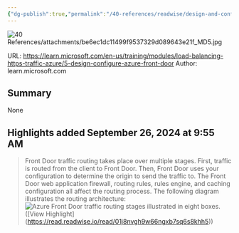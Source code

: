 ```yaml
---
{"dg-publish":true,"permalink":"/40-references/readwise/design-and-configure-azure-front-door-training-microsoft-learn/","tags":["rw/articles"]}
---
```


![40 References/attachments/be6ec1dc11499f9537329d089643e21f_MD5.jpg](/img/user/40%20References/attachments/be6ec1dc11499f9537329d089643e21f_MD5.jpg)
  
URL: https://learn.microsoft.com/en-us/training/modules/load-balancing-https-traffic-azure/5-design-configure-azure-front-door
Author: learn.microsoft.com

## Summary

None

## Highlights added September 26, 2024 at 9:55 AM
>Front Door traffic routing takes place over multiple stages. First, traffic is routed from the client to Front Door. Then, Front Door uses your configuration to determine the origin to send the traffic to. The Front Door web application firewall, routing rules, rules engine, and caching configuration all affect the routing process. The following diagram illustrates the routing architecture:
>![Azure Front Door traffic routing stages illustrated in eight boxes.](https://learn.microsoft.com/en-us/training/modules/load-balancing-https-traffic-azure/5-design-configure-azure-front-door/../../wwl-azure/load-balancing-https-traffic-azure/media/routing-process-standard-premium.png) ([View Highlight] (https://read.readwise.io/read/01j8nvgh9w66ngxb7sq6s8khh5))


